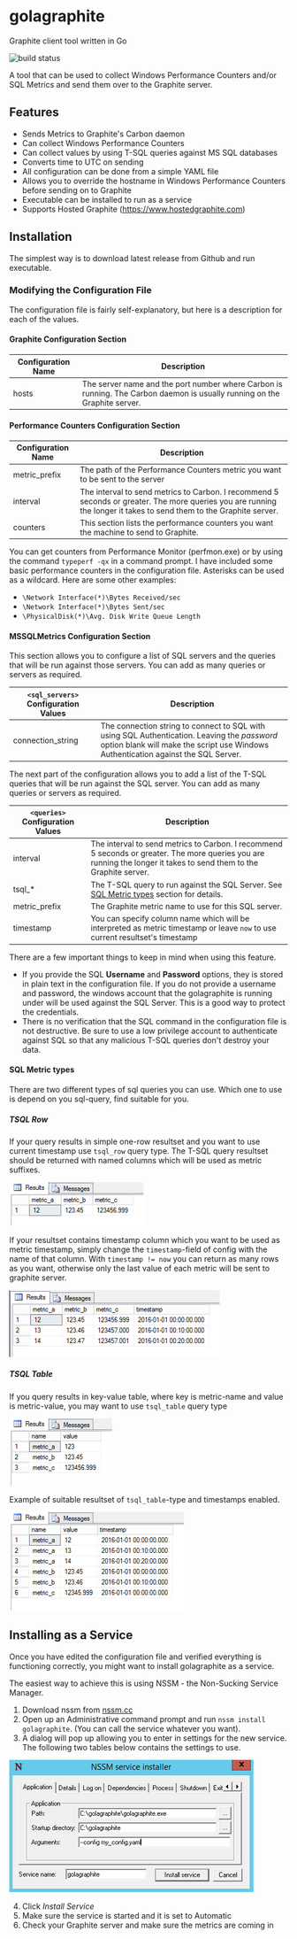 # golagraphite
Graphite client tool written in Go

![build status](https://travis-ci.org/mavlyutov/golagraphite.svg)

A tool that can be used to collect Windows Performance Counters and/or SQL Metrics and send them over to the Graphite server.

## Features

* Sends Metrics to Graphite's Carbon daemon
* Can collect Windows Performance Counters
* Can collect values by using T-SQL queries against MS SQL databases
* Converts time to UTC on sending
* All configuration can be done from a simple YAML file
* Allows you to override the hostname in Windows Performance Counters before sending on to Graphite
* Executable can be installed to run as a service
* Supports Hosted Graphite (https://www.hostedgraphite.com)

## Installation

The simplest way is to download latest release from Github and run executable.

### Modifying the Configuration File

The configuration file is fairly self-explanatory, but here is a description for each of the values.

#### Graphite Configuration Section

Configuration Name | Description
--- | ---
hosts | The server name and the port number where Carbon is running. The Carbon daemon is usually running on the Graphite server.

#### Performance Counters Configuration Section

Configuration Name | Description
--- | ---
metric_prefix | The path of the Performance Counters metric you want to be sent to the server
interval | The interval to send metrics to Carbon. I recommend 5 seconds or greater. The more queries you are running the longer it takes to send them to the Graphite server.
counters | This section lists the performance counters you want the machine to send to Graphite.

You can get counters from Performance Monitor (perfmon.exe) or by using the command `typeperf -qx` in a command prompt.
I have included some basic performance counters in the configuration file. Asterisks can be used as a wildcard.
Here are some other examples:

* `\Network Interface(*)\Bytes Received/sec`
* `\Network Interface(*)\Bytes Sent/sec`
* `\PhysicalDisk(*)\Avg. Disk Write Queue Length`

#### MSSQLMetrics Configuration Section

This section allows you to configure a list of SQL servers and the queries that will be run against those servers. You can add as many queries or servers as required.

`<sql_servers>` Configuration Values | Description
--- | ---
connection_string | The connection string to connect to SQL with using SQL Authentication. Leaving the *password* option blank will make the script use Windows Authentication against the SQL Server.

The next part of the configuration allows you to add a list of the T-SQL queries that will be run against the SQL server. You can add as many queries or servers as required.

`<queries>` Configuration Values | Description
--- | ---
interval | The interval to send metrics to Carbon. I recommend 5 seconds or greater. The more queries you are running the longer it takes to send them to the Graphite server.
tsql_* | The T-SQL query to run against the SQL Server. See [SQL Metric types](#SQL-Metric-types) section for details.
metric_prefix | The Graphite metric name to use for this SQL server.
timestamp | You can specify column name which will be interpreted as metric timestamp or leave ```now``` to use current resultset's timestamp

There are a few important things to keep in mind when using this feature.

* If you provide the SQL **Username** and **Password** options, they is stored in plain text in the configuration file. If you do not provide a username and password, the windows account that the golagraphite is running under will be used against the SQL Server. This is a good way to protect the credentials.
* There is no verification that the SQL command in the configuration file is not destructive. Be sure to use a low privilege account to authenticate against SQL so that any malicious T-SQL queries don't destroy your data.

#### SQL Metric types

There are two different types of sql queries you can use. Which one to use is depend on you sql-query, find suitable for you.

##### TSQL Row
If your query results in simple one-row resultset and you want to use current timestamp use `tsql_row` query type.
The T-SQL query resultset should be returned with named columns which will be used as metric suffixes.

![TSQL Row example](/resources/tsql_row_example.png "TSQL Row example")

If your resultset contains timestamp column which you want to be used as metric timestamp, simply change the `timestamp`-field of config with the name of that column.
With `timestamp != now` you can return as many rows as you want, otherwise only the last value of each metric will be sent to graphite server.

![TSQL Row with timestamp example](/resources/tsql_row_with_timestamp_example.png "TSQL Row with timestamp example")

##### TSQL Table

If you query results in key-value table, where key is metric-name and value is metric-value, you may want to use `tsql_table` query type

![TSQL Table example](/resources/tsql_table_example.png "TSQL Table example")

Example of suitable resultset of `tsql_table`-type and timestamps enabled.

![TSQL Table with timestamp example](/resources/tsql_table_with_timestamp_example.png "TSQL Table with timestamp example")

## Installing as a Service

Once you have edited the configuration file and verified everything is functioning correctly, you might want to install golagraphite as a service.

The easiest way to achieve this is using NSSM - the Non-Sucking Service Manager.

1. Download nssm from [nssm.cc](http://nssm.cc)
2. Open up an Administrative command prompt and run `nssm install golagraphite`. (You can call the service whatever you want).
3. A dialog will pop up allowing you to enter in settings for the new service. The following two tables below contains the settings to use.

![NSSM Dialog](/resources/nssm.png "NSSM Dialog")

4. Click *Install Service*
5. Make sure the service is started and it is set to Automatic
6. Check your Graphite server and make sure the metrics are coming in

